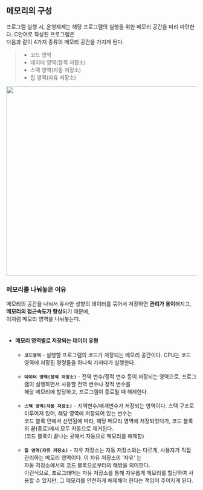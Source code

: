 ## 메모리의 구성
프로그램 실행 시, 운영체제는 해당 프로그램의 실행을 위한 메모리 공간을 미리 마련한다. C언어로 작성된 프로그램은<br>
다음과 같이 4가지 종류의 메모리 공간을 가지게 된다.<br>
> - 코드 영역
> - 데이터 영역(정적 저장소)
> - 스택 영역(자동 저장소)
> - 힙 영역(자유 저장소)


<img src="https://images.velog.io/images/yoonsik123/post/6b3186d1-3a54-4ec4-b257-751344a5d058/dnd.png" width = 600px height = 500px>

### 메모리를 나눠놓은 이유
메모리의 공간을 나눠서 유사한 성향의 데이터를 묶어서 저장하면 **관리가 용이**해지고, **메모리의 접근속도가 향상**되기 때문에,<br>
이처럼 메모리 영역을 나눠놓는다.<br>
<br>

- #### 메모리 영역별로 저장되는 데이터 유형<br>

    - **`코드영역`** - 실행할 프로그램의 코드가 저장되는 메모리 공간이다. CPU는 코드 영역에 저장된 명령들을 하나씩 가져다가 실행한다.<br><br>
    - **`데이터 영역(정적 저장소)`** - 전역 변수/정적 변수 등이 저장되는 영역으로, 프로그램이 실행하면서 사용할 전역 변수나 정적 변수를<br>
    해당 메모리에 할당하고, 프로그램이 종료될 때 해제한다.<br><br>
    - **`스택 영역(자동 저장소)`** - 지역변수/매개변수가 저장되는 영역이다. 스택 구조로 이루어져 있어, 해당 영역에 저장되어 있는 변수는<br>
    코드 블록 안에서 선언됨에 따라, 해당 메모리 영역에 저장되었다가, 코드 블록의 끝(종료)에서 모두 자동으로 제거된다.<br>
    (코드 블록이 끝나는 곳에서 자동으로 메모리를 해제함)<br><br>
    - **`힙 영역(자유 저장소)`** - 자유 저장소는 자동 저장소와는 다르게, 사용자가 직접 관리하는 메모리 영역이다. 이 자유 저장소의 '자유' 는<br>
    자동 저장소에서의 코드 블록으로부터의 해방을 의미한다.<br>
    이런식으로, 프로그래머는 자유 저장소를 통해 자유롭게 메모리를 할당하여 사용할 수 있지만, 그 메모리를 안전하게 해제해야 한다는 책임이 주어지게 된다.
   

